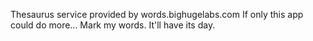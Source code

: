 Thesaurus service provided by words.bighugelabs.com
If only this app could do more...
Mark my words. It'll have its day.
